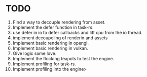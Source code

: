 TODO
====

 1. Find a way to decouple rendering from asset.
 2. Implement the defer function in task-rs.
 3. use defer in io to defer callbacks and lift cpu from the io thread.
 4. implement decoupeling of renderin and assets
 5. Implement basic rendering in opengl.
 6. Implement basic rendering in vulkan.
 7. Give logic some love.
 8. Implement the flocking teapots to test the engine.
 9. Implement profiling for task-rs.
 10. Implement profiling into the engine>
